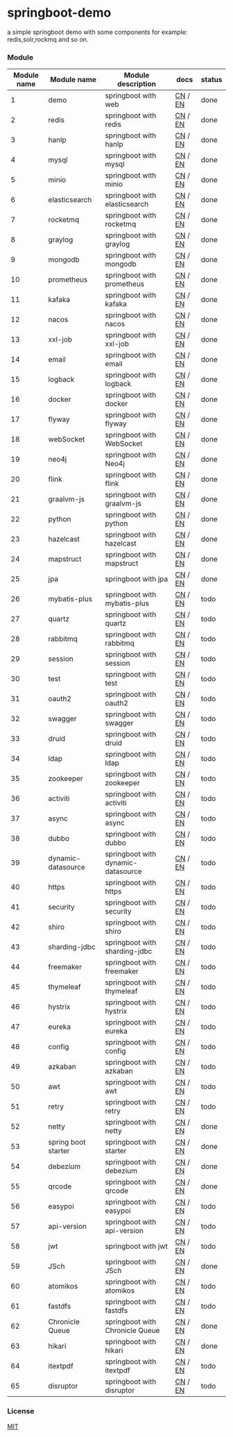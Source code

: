 # springboot-demo

a simple springboot demo with some components for example: redis,solr,rockmq and so on.


###  Module 

| Module name | Module name         | Module description                 | docs                                                                                                                                                                            | status |
|-------------|---------------------|------------------------------------|---------------------------------------------------------------------------------------------------------------------------------------------------------------------------------|--------|
| 1           | demo                | springboot with web                | [CN](http://www.liuhaihua.cn/archives/710149.html) / [EN](https://jxausea.medium.com/%E4%B8%80-create-springboot-module-8ed28523a961)                                           | done   |
| 2           | redis               | springboot with redis              | [CN](http://www.liuhaihua.cn/archives/710158.html) / [EN](https://jxausea.medium.com/springboot-integrated-redis-entry-demo-ea8084843856)                                       | done   |
| 3           | hanlp               | springboot with hanlp              | [CN](http://www.liuhaihua.cn/archives/710210.html) / [EN](https://jxausea.medium.com/springboot-integrated-hanlp-quick-start-demo-d90e0256e2da)                                 | done   |
| 4           | mysql               | springboot with mysql              | [CN](http://www.liuhaihua.cn/archives/710165.html) / [EN](https://jxausea.medium.com/springboot-integrated-mysql-entry-demo-0a94a78bdb60)                                       | done   |
| 5           | minio               | springboot with minio              | [CN](http://www.liuhaihua.cn/archives/710171.html) / [EN](https://jxausea.medium.com/springboot-integrated-minio-quick-start-tutorial-8ef1afe3f9e5)                             | done   |
| 6           | elasticsearch       | springboot with elasticsearch      | [CN](http://www.liuhaihua.cn/archives/710195.html) / [EN](https://jxausea.medium.com/springboot-integrated-elasticsearch-quick-start-demo-cdc17e5380eb)                         | done   |
| 7           | rocketmq            | springboot with rocketmq           | [CN](http://www.liuhaihua.cn/archives/710205.html) / [EN](https://jxausea.medium.com/springboot-integrated-rocketmq-q-quick-start-demo-96aeff8738e7)                            | done   |
| 8           | graylog             | springboot with graylog            | [CN](http://www.liuhaihua.cn/archives/710178.html) / [EN](https://jxausea.medium.com/springboot-integrated-graylog-quick-start-demo-b10b0be04a93)                               | done   |
| 9           | mongodb             | springboot with mongodb            | [CN](http://www.liuhaihua.cn/archives/710188.html) / [EN](https://jxausea.medium.com/springboot-integrated-mongodb-quick-start-demo-78c54e55cc88)                               | done   |
| 10          | prometheus          | springboot with prometheus         | [CN](http://www.liuhaihua.cn/archives/710215.html) / [EN](https://jxausea.medium.com/springboot-integrated-prometheus-quick-start-demo-cdfefd789b48)                            | done   |
| 11          | kafaka              | springboot with kafaka             | [CN](http://www.liuhaihua.cn/archives/710233.html) / [EN](https://jxausea.medium.com/springboot-integrated-kafka-quick-start-demo-c5f217b93336)                                 | done   |
| 12          | nacos               | springboot with nacos              | [CN](http://www.liuhaihua.cn/archives/710246.html) / [EN](https://medium.com/@jxausea/springboot-intergrated-nacos-quick-start-demo-acca4f5cf749)                               | done   |
| 13          | xxl-job             | springboot with xxl-job            | [CN](http://www.liuhaihua.cn/archives/710250.html) / [EN](https://jxausea.medium.com/springboot-integrated-xxl-job-quick-start-demo-36d28da2f6fe)                               | done   |
| 14          | email               | springboot with email              | [CN](http://www.liuhaihua.cn/archives/710258.html) / [EN](https://jxausea.medium.com/springboot-integrated-mail-quick-start-demo-f3001c4c52f3)                                  | done   |
| 15          | logback             | springboot with logback            | [CN](http://www.liuhaihua.cn/archives/710275.html) / [EN](https://jxausea.medium.com/springboot-integrates-logback-to-print-color-logs-0062baeaae43)                            | done   |
| 16          | docker              | springboot with docker             | [CN](http://www.liuhaihua.cn/archives/710227.html) / [EN](https://jxausea.medium.com/springboot-integrated-docker-quick-start-demo-3638a847bf8e)                                | done   |
| 17          | flyway              | springboot with flyway             | [CN](http://www.liuhaihua.cn/archives/710280.html) / [EN](https://jxausea.medium.com/spring-boot-integrated-flyway-quick-start-demo-177e49e5d1ab)                               | done   |
| 18          | webSocket           | springboot with WebSocket          | [CN](http://www.liuhaihua.cn/archives/710240.html) / [EN](https://jxausea.medium.com/springboot-integrated-websocket-quick-start-demo-45c889c42ec3)                             | done   |
| 19          | neo4j               | springboot with Neo4j              | [CN](http://www.liuhaihua.cn/archives/710286.html) / [EN](https://jxausea.medium.com/spring-boot-integrates-neo4j-to-implement-a-simple-knowledge-graph-fca16db05ead)           | done   |
| 20          | flink               | springboot with flink              | [CN](http://www.liuhaihua.cn/archives/710270.html) / [EN](https://jxausea.medium.com/springboot-integrated-flink-quick-start-demo-1f9287770f26)                                 | done   |
| 21          | graalvm-js          | springboot with graalvm-js         | [CN](http://www.liuhaihua.cn/archives/710296.html) / [EN](https://jxausea.medium.com/spring-boot-integrated-graalvm-js-engine-quick-start-demo-5ee370b9b604)                    | done   |
| 22          | python              | springboot with python             | [CN](http://www.liuhaihua.cn/archives/710307.html) / [EN](https://jxausea.medium.com/spring-boot-integrated-python-engine-quick-start-demo-24d3f96cc4aa)                        | done   |
| 23          | hazelcast           | springboot with hazelcast          | [CN](http://www.liuhaihua.cn/archives/710310.html) / [EN](https://jxausea.medium.com/spring-boot-integrated-hazelcast-implements-distributed-cache-8a83d9ba21df)                | done   |
| 24          | mapstruct           | springboot with mapstruct          | [CN](http://www.liuhaihua.cn/archives/710319.html) / [EN](https://jxausea.medium.com/spring-boot-integrated-mapstruct-quick-start-demo-9246a57ed906)                            | done   |
| 25          | jpa                 | springboot with jpa                | [CN](http://www.liuhaihua.cn/archives/710351.html) / [EN](https://jxausea.medium.com/spring-boot-integrated-jpa-quick-start-demo-4ef95dc4b9bb)                                  | done   |
| 26          | mybatis-plus        | springboot with mybatis-plus       | [CN](###) / [EN](###)                                                                                                                                                           | todo   |
| 27          | quartz              | springboot with quartz             | [CN](###) / [EN](###)                                                                                                                                                           | todo   |
| 28          | rabbitmq            | springboot with rabbitmq           | [CN](###) / [EN](###)                                                                                                                                                           | todo   |
| 29          | session             | springboot with session            | [CN](###) / [EN](###)                                                                                                                                                           | todo   |
| 30          | test                | springboot with test               | [CN](###) / [EN](###)                                                                                                                                                           | todo   |
| 31          | oauth2              | springboot with oauth2             | [CN](###) / [EN](###)                                                                                                                                                           | todo   |
| 32          | swagger             | springboot with swagger            | [CN](###) / [EN](###)                                                                                                                                                           | todo   |
| 33          | druid               | springboot with druid              | [CN](###) / [EN](###)                                                                                                                                                           | todo   |
| 34          | ldap                | springboot with ldap               | [CN](###) / [EN](###)                                                                                                                                                           | todo   |
| 35          | zookeeper           | springboot with zookeeper          | [CN](###) / [EN](###)                                                                                                                                                           | todo   |
| 36          | activiti            | springboot with activiti           | [CN](###) / [EN](###)                                                                                                                                                           | todo   |
| 37          | async               | springboot with async              | [CN](###) / [EN](###)                                                                                                                                                           | todo   |
| 38          | dubbo               | springboot with dubbo              | [CN](###) / [EN](###)                                                                                                                                                           | todo   |
| 39          | dynamic-datasource  | springboot with dynamic-datasource | [CN](###) / [EN](###)                                                                                                                                                           | todo   |
| 40          | https               | springboot with https              | [CN](###) / [EN](###)                                                                                                                                                           | todo   |
| 41          | security            | springboot with security           | [CN](###) / [EN](###)                                                                                                                                                           | todo   |
| 42          | shiro               | springboot with shiro              | [CN](###) / [EN](###)                                                                                                                                                           | todo   |
| 43          | sharding-jdbc       | springboot with sharding-jdbc      | [CN](###) / [EN](###)                                                                                                                                                           | todo   |
| 44          | freemaker           | springboot with freemaker          | [CN](###) / [EN](###)                                                                                                                                                           | todo   |
| 45          | thymeleaf           | springboot with thymeleaf          | [CN](###) / [EN](###)                                                                                                                                                           | todo   |
| 46          | hystrix             | springboot with hystrix            | [CN](###) / [EN](###)                                                                                                                                                           | todo   |
| 47          | eureka              | springboot with eureka             | [CN](###) / [EN](###)                                                                                                                                                           | todo   |
| 48          | config              | springboot with config             | [CN](###) / [EN](###)                                                                                                                                                           | todo   |
| 49          | azkaban             | springboot with azkaban            | [CN](###) / [EN](###)                                                                                                                                                           | todo   |
| 50          | awt                 | springboot with awt                | [CN](###) / [EN](###)                                                                                                                                                           | todo   |
| 51          | retry               | springboot with retry              | [CN](###) / [EN](###)                                                                                                                                                           | todo   |
| 52          | netty               | springboot with netty              | [CN](http://www.liuhaihua.cn/archives/710299.html) / [EN](https://jxausea.medium.com/spring-boot-intergratd-netty-implements-websocket-communication-2302e09cf748)              | done   |
| 53          | spring boot starter | springboot with starter            | [CN](http://www.liuhaihua.cn/archives/710303.html) / [EN](https://jxausea.medium.com/how-to-make-your-custom-spring-boot-starter-component-b6b88bc47415)                        | done   |
| 54          | debezium            | springboot with debezium           | [CN](http://www.liuhaihua.cn/archives/710327.html) / [EN](https://jxausea.medium.com/spring-boot-integrated-debezium-quick-start-demo-cbbc6fa8a16f)                             | done   |
| 55          | qrcode              | springboot with qrcode             | [CN](http://www.liuhaihua.cn/archives/710338.html) / [EN](https://jxausea.medium.com/spring-boot-integrates-zxing-to-implement-the-function-of-generating-qr-codes-2db3209b80e7) | done   |
| 56          | easypoi             | springboot with easypoi            | [CN](###) / [EN](###)                                                                                                                                                           | todo   |
| 57          | api-version         | springboot with api-version        | [CN](###) / [EN](###)                                                                                                                                                           | todo   |
| 58          | jwt                 | springboot with jwt                | [CN](###) / [EN](###)                                                                                                                                                           | todo   |
| 59          | JSch                | springboot with JSch               | [CN](http://www.liuhaihua.cn/archives/710346.html) / [EN](https://jxausea.medium.com/spring-boot-integrated-jsch-quick-start-demo-3e02e90a5eb5)                                 | done   |
| 60          | atomikos            | springboot with atomikos           | [CN](###) / [EN](###)                                                                                                                                                           | todo   |
| 61          | fastdfs             | springboot with fastdfs            | [CN](###) / [EN](###)                                                                                                                                                           | todo   |
| 62          | Chronicle Queue     | springboot with Chronicle Queue    | [CN](http://www.liuhaihua.cn/archives/710334.html) / [EN](https://jxausea.medium.com/spring-boot-integrated-chronicle-queue-quick-start-demo-a9b776b9c2b4)                      | done   |
| 63          | hikari              | springboot with hikari             | [CN](http://www.liuhaihua.cn/archives/710358.html) / [EN](https://jxausea.medium.com/spring-boot-integrated-hikari-quick-start-demo-b04dc7b1bbe9)       | done   |
| 64          | itextpdf            | springboot with itextpdf           | [CN](###) / [EN](###)                                                                                                                                                           | todo   |
| 65          | disruptor           | springboot with disruptor          | [CN](###) / [EN](###)                                                                                                                                                           | todo   |







### License

[MIT](http://opensource.org/licenses/MIT)
